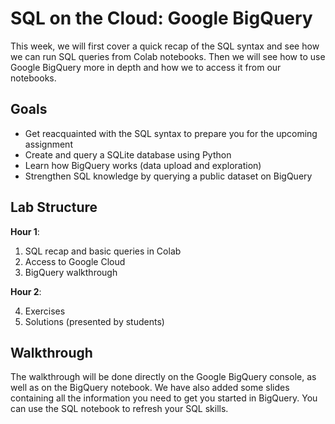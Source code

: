 # SQL on the Cloud: Google BigQuery

This week, we will first cover a quick recap of the SQL syntax and see how we can run SQL queries from Colab notebooks. Then we will see how to use Google BigQuery more in depth and how we to access it from our notebooks.

## Goals

* Get reacquainted with the SQL syntax to prepare you for the upcoming assignment
* Create and query a SQLite database using Python
* Learn how BigQuery works (data upload and exploration)
* Strengthen SQL knowledge by querying a public dataset on BigQuery

## Lab Structure

**Hour 1**:

1. SQL recap and basic queries in Colab
2. Access to Google Cloud
3. BigQuery walkthrough

**Hour 2**:

4. Exercises
5. Solutions (presented by students)

## Walkthrough

The walkthrough will be done directly on the Google BigQuery console, as well as on the BigQuery notebook. We have also added some slides containing all the information you need to get you started in BigQuery. You can use the SQL notebook to refresh your SQL skills.


